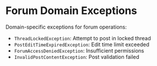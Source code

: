 # Forum Domain Exceptions

Domain-specific exceptions for forum operations:

- `ThreadLockedException`: Attempt to post in locked thread
- `PostEditTimeExpiredException`: Edit time limit exceeded
- `ForumAccessDeniedException`: Insufficient permissions
- `InvalidPostContentException`: Post validation failed